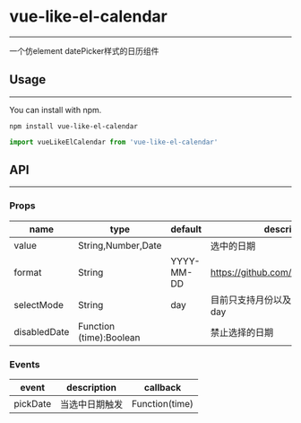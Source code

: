 # vue-like-el-calendar
___

一个仿element datePicker样式的日历组件

## Usage
___

You can install with npm.

    npm install vue-like-el-calendar


```javascript
import vueLikeElCalendar from 'vue-like-el-calendar'
``` 

## API
___

### Props

| name           | type                               | default         | description |
| --------------- | ------------------------------ | --------------- | ------------- |
| value           | String,Number,Date        |                     | 选中的日期 |
| format         | String                             | YYYY-MM-DD | https://github.com/taylorhakes/fecha   |
| selectMode  | String                             | day              | 目前只支持月份以及日期选择, month / day |
| disabledDate| Function (time):Boolean |                      | 禁止选择的日期 |

### Events

| event      | description       | callback           |
| ----------- | ------------------- | ------------------ |
| pickDate | 当选中日期触发 | Function(time) |